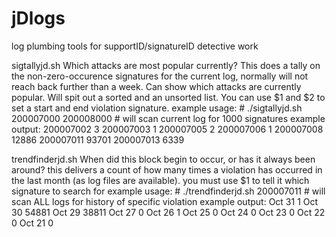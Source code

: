 jDlogs
======

log plumbing tools for supportID/signatureID detective work

sigtallyjd.sh
Which attacks are most popular currently? This does a tally on the non-zero-occurence signatures for the current log, normally will not reach back further than a week. Can show which attacks are currently popular. Will spit out a sorted and an unsorted list. You can use $1 and $2 to set a start and end violation signature.
example usage: # ./sigtallyjd.sh 200007000 200008000 # will scan current log for 1000 signatures
example output:
200007002        3
200007003        1
200007005        2
200007006        1
200007008        12886
200007011        93701
200007013        6339

trendfinderjd.sh
When did this block begin to occur, or has it always been around? this delivers a count of how many times a violation has occurred in the last month (as log files are available). you must use $1 to tell it which signature to search for
example usage: # ./trendfinderjd.sh 200007011 # will scan ALL logs for history of specific violation
example output:
Oct 31   1
Oct 30   54881
Oct 29   38811
Oct 27   0
Oct 26   1
Oct 25   0
Oct 24   0
Oct 23   0
Oct 22   0
Oct 21   0
